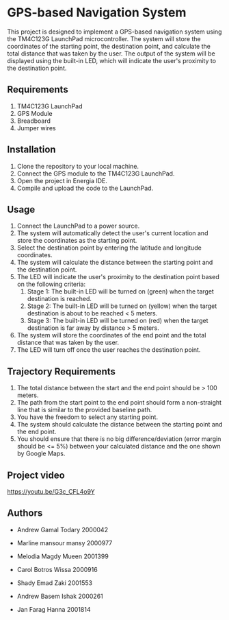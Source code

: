 # GPS-based Navigation System

This project is designed to implement a GPS-based navigation system using the TM4C123G LaunchPad microcontroller. The system will store the coordinates of the starting point, the destination point, and calculate the total distance that was taken by the user. The output of the system will be displayed using the built-in LED, which will indicate the user's proximity to the destination point.

## Requirements

1. TM4C123G LaunchPad
2. GPS Module
3. Breadboard
4. Jumper wires

## Installation

1. Clone the repository to your local machine.
2. Connect the GPS module to the TM4C123G LaunchPad.
3. Open the project in Energia IDE.
4. Compile and upload the code to the LaunchPad.

## Usage

1. Connect the LaunchPad to a power source.
2. The system will automatically detect the user's current location and store the coordinates as the starting point.
3. Select the destination point by entering the latitude and longitude coordinates.
4. The system will calculate the distance between the starting point and the destination point.
5. The LED will indicate the user's proximity to the destination point based on the following criteria:
    1. Stage 1: The built-in LED will be turned on (green) when the target destination is reached.
    2. Stage 2: The built-in LED will be turned on (yellow) when the target destination is about to be reached < 5 meters.
    3. Stage 3: The built-in LED will be turned on (red) when the target destination is far away by distance > 5 meters.
6. The system will store the coordinates of the end point and the total distance that was taken by the user.
7. The LED will turn off once the user reaches the destination point.

## Trajectory Requirements

1. The total distance between the start and the end point should be > 100 meters.
2. The path from the start point to the end point should form a non-straight line that is similar to the provided baseline path.
3. You have the freedom to select any starting point.
4. The system should calculate the distance between the starting point and the end point.
5. You should ensure that there is no big difference/deviation (error margin should be <= 5%) between your calculated distance and the one shown by Google Maps.

## Project video
https://youtu.be/G3c_CFL4o9Y

## Authors

- Andrew Gamal Todary 2000042

- Marline mansour mansy 2000977

- Melodia Magdy Mueen 2001399

- Carol Botros Wissa 2000916

- Shady Emad Zaki 2001553

- Andrew Basem Ishak 2000261

- Jan Farag Hanna 2001814 

